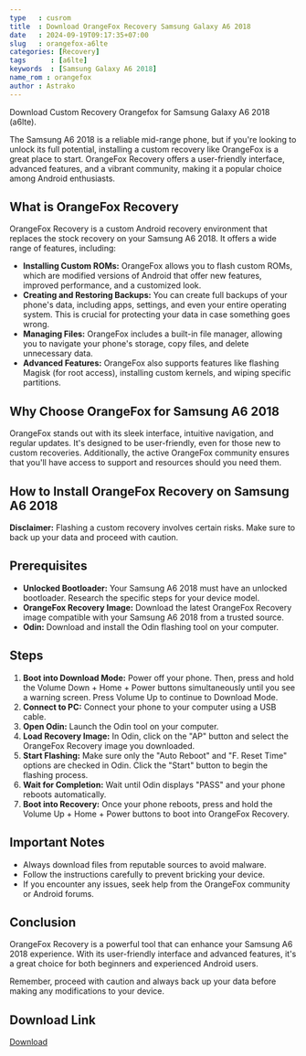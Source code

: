 ```yaml
---
type   : cusrom
title  : Download OrangeFox Recovery Samsung Galaxy A6 2018
date   : 2024-09-19T09:17:35+07:00
slug   : orangefox-a6lte
categories: [Recovery]
tags      : [a6lte]
keywords  : [Samsung Galaxy A6 2018]
name_rom : orangefox
author : Astrako
---
```


Download Custom Recovery Orangefox for Samsung Galaxy A6 2018 (a6lte).


The Samsung A6 2018 is a reliable mid-range phone, but if you're looking to unlock its full potential, installing a custom recovery like OrangeFox is a great place to start.  OrangeFox Recovery offers a user-friendly interface, advanced features, and a vibrant community, making it a popular choice among Android enthusiasts.  

## What is OrangeFox Recovery

OrangeFox Recovery is a custom Android recovery environment that replaces the stock recovery on your Samsung A6 2018. It offers a wide range of features, including:

* **Installing Custom ROMs:** OrangeFox allows you to flash custom ROMs, which are modified versions of Android that offer new features, improved performance, and a customized look. 
* **Creating and Restoring Backups:** You can create full backups of your phone's data, including apps, settings, and even your entire operating system. This is crucial for protecting your data in case something goes wrong.
* **Managing Files:** OrangeFox includes a built-in file manager, allowing you to navigate your phone's storage, copy files, and delete unnecessary data.
* **Advanced Features:** OrangeFox also supports features like flashing Magisk (for root access), installing custom kernels, and wiping specific partitions.

## Why Choose OrangeFox for Samsung A6 2018

OrangeFox stands out with its sleek interface, intuitive navigation, and regular updates. It's designed to be user-friendly, even for those new to custom recoveries. Additionally, the active OrangeFox community ensures that you'll have access to support and resources should you need them.

## How to Install OrangeFox Recovery on Samsung A6 2018

**Disclaimer:** Flashing a custom recovery involves certain risks. Make sure to back up your data and proceed with caution.

## Prerequisites

* **Unlocked Bootloader:** Your Samsung A6 2018 must have an unlocked bootloader. Research the specific steps for your device model. 
* **OrangeFox Recovery Image:** Download the latest OrangeFox Recovery image compatible with your Samsung A6 2018 from a trusted source. 
* **Odin:** Download and install the Odin flashing tool on your computer. 

## Steps

1. **Boot into Download Mode:** Power off your phone. Then, press and hold the Volume Down + Home + Power buttons simultaneously until you see a warning screen. Press Volume Up to continue to Download Mode.
2. **Connect to PC:** Connect your phone to your computer using a USB cable.
3. **Open Odin:** Launch the Odin tool on your computer. 
4. **Load Recovery Image:** In Odin, click on the "AP" button and select the OrangeFox Recovery image you downloaded. 
5. **Start Flashing:** Make sure only the "Auto Reboot" and "F. Reset Time" options are checked in Odin. Click the "Start" button to begin the flashing process.
6. **Wait for Completion:** Wait until Odin displays "PASS" and your phone reboots automatically.
7. **Boot into Recovery:** Once your phone reboots, press and hold the Volume Up + Home + Power buttons to boot into OrangeFox Recovery. 

## Important Notes

* Always download files from reputable sources to avoid malware.
* Follow the instructions carefully to prevent bricking your device. 
* If you encounter any issues, seek help from the OrangeFox community or Android forums. 

## Conclusion

OrangeFox Recovery is a powerful tool that can enhance your Samsung A6 2018 experience. With its user-friendly interface and advanced features, it's a great choice for both beginners and experienced Android users.

Remember, proceed with caution and always back up your data before making any modifications to your device. 


## Download Link
[Download](https://orangefox.download/device/a6lte)


